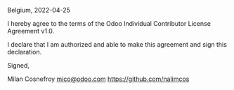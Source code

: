 Belgium, 2022-04-25

I hereby agree to the terms of the Odoo Individual Contributor License
Agreement v1.0.

I declare that I am authorized and able to make this agreement and sign this
declaration.

Signed,

Milan Cosnefroy mico@odoo.com https://github.com/nalimcos
